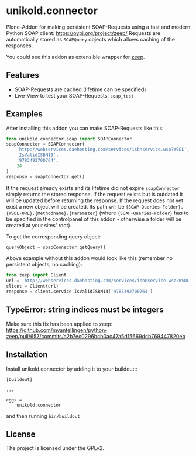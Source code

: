 unikold.connector
=================

Plone-Addon for making persistent SOAP-Requests using a fast and modern Python SOAP client: https://pypi.org/project/zeep/
Requests are automatically stored as `SOAPQuery` objects which allows caching of the responses.

You could see this addon as extensible wrapper for [zeep](https://pypi.org/project/zeep/).


Features
--------

- SOAP-Requests are cached (lifetime can be specified)
- Live-View to test your SOAP-Requests: `soap_test`


Examples
--------

After installing this addon you can make SOAP-Requests like this:

```python
from unikold.connector.soap import SOAPConnector
soapConnector = SOAPConnector(
    'http://webservices.daehosting.com/services/isbnservice.wso?WSDL',  # URL to WSDL file
    'IsValidISBN13',                                                    # name of the method
    '9783492700764',                                                    # method parameter
    24                                                                  # lifetime of this request in hours
)
response = soapConnector.get()
```

If the request already exists and its lifetime did not expire `soapConnector` simply returns the stored response.
If the request exists but is outdated it will be updated before returning the response.
If the request does not yet exist a new object will be created. Its path will be `{SOAP-Queries-Folder}.{WSDL-URL}.{Methodname}.{Parameter}` (where `{SOAP-Queries-Folder}` has to be specified in the controlpanel of this addon - otherwise a folder will be created at your sites' root).

To get the corresponding query object:

```python
queryObject = soapConnector.getQuery()
```

Above example without this addon would look like this (remember no persistent objects, no caching):

```python
from zeep import Client
url = 'http://webservices.daehosting.com/services/isbnservice.wso?WSDL'
client = Client(url)
response = client.service.IsValidISBN13('9783492700764')
```

TypeError: string indices must be integers
------------

Make sure this fix has been applied to zeep: https://github.com/mvantellingen/python-zeep/pull/657/commits/a2b7ec0296bcb0ac47a5d15669dcb769447820eb

Installation
------------

Install unikold.connector by adding it to your buildout::

    [buildout]

    ...

    eggs =
        unikold.connector


and then running ``bin/buildout``



License
-------

The project is licensed under the GPLv2.
